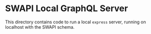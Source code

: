 SWAPI Local GraphQL Server
==========================

This directory contains code to run a local `express` server, running
on localhost with the SWAPI schema.
